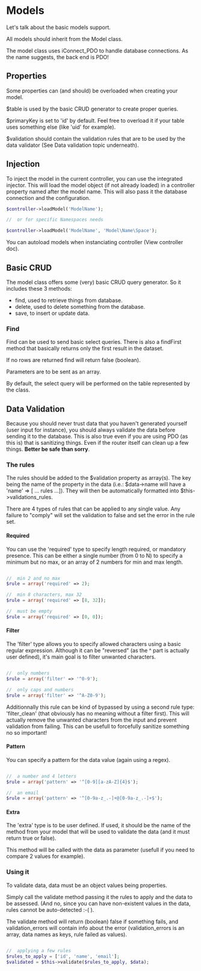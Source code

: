 # Models

Let's talk about the basic models support.

All models should inherit from the Model class.

The model class uses iConnect_PDO to handle database connections. As the name suggests, the back end is PDO!

## Properties

Some properties can (and should) be overloaded when creating your model.

$table is used by the basic CRUD generator to create proper queries.

$primaryKey is set to 'id' by default. Feel free to overload it if your table uses something else (like 'uid' for example).

$validation should contain the validation rules that are to be used by the data validator (See Data validation topic underneath).

## Injection

To inject the model in the current controller, you can use the integrated injector. This will load the model object (if not already loaded) in a controller property named after the model name. This will also pass it the database connection and the configuration.

```php
$controller->loadModel('ModelName');

//  or for specific Namespaces needs

$controller->loadModel('ModelName', 'Model\Name\Space');
```

You can autoload models when instanciating controller (View controller doc).

## Basic CRUD

The model class offers some (very) basic CRUD query generator. So it includes these 3 methods:

- find, used to retrieve things from database.
- delete, used to delete something from the database.
- save, to insert or update data.

### Find

Find can be used to send basic select queries. There is also a findFirst method that basically returns only the first result in the dataset.

If no rows are returned find will return false (boolean).

Parameters are to be sent as an array.

By default, the select query will be performed on the table represented by the class.

## Data Validation

Because you should never trust data that you haven't generated yourself (user input for instance), you should always validate the data before sending it to the database. This is also true even if you are using PDO (as this is) that is sanitizing things. Even if the router itself can clean up a few things. **Better be safe than sorry**.

### The rules

The rules should be added to the $validation property as array(s). The key being the name of the property in the data (i.e.: $data->name will have a 'name' => [ ... rules ...]). They will then be automatically formatted into $this->validations_rules.

There are 4 types of rules that can be applied to any single value. Any failure to "comply" will set the validation to false and set the error in the rule set.

#### Required

You can use the 'required' type to specify length required, or mandatory presence. This can be either a single number (from 0 to N) to specify a minimum but no max, or an array of 2 numbers for min and max length.

```php

//  min 2 and no max
$rule = array('required' => 2);

//  min 8 characters, max 32
$rule = array('required' => [8, 32]);

//  must be empty
$rule = array('required' => [0, 0]);

```

#### Filter

The 'filter' type allows you to specify allowed characters using a basic regular expression. Although it can be "reversed" (as the ^ part is actually user defined), it's main goal is to filter unwanted characters.

```php

//  only numbers
$rule = array('filter' => '^0-9');

//  only caps and numbers
$rule = array('filter' => '^A-Z0-9');

```

Additionnally this rule can be kind of bypassed by using a second rule type: 'filter_clean' (that obviously has no meaning without a filter first). This will actually remove the unwanted characters from the input and prevent validation from failing. This can be usefull to forcefully sanitize something no so important!

#### Pattern

You can specify a pattern for the data value (again using a regex).

```php

//  a number and 4 letters
$rule = array('pattern' => '^[0-9][a-zA-Z]{4}$');

//  an email
$rule = array('pattern' => '^[0-9a-z_.-]+@[0-9a-z_.-]+$');

```

#### Extra

The 'extra' type is to be user defined. If used, it should be the name of the method from your model that will be used to validate the data (and it must return true or false).

This method will be called with the data as parameter (usefull if you need to compare 2 values for example).

### Using it

To validate data, data must be an object values being properties.

Simply call the validate method passing it the rules to apply and the data to be assessed. (And no, since you can have non-existent values in the data, rules cannot be auto-detected :-( ).

The validate method will return (boolean) false if something fails, and validation_errors will contain info about the error (validation_errors is an array, data names as keys, rule failed as values).

```php

//  applying a few rules
$rules_to_apply = ['id', 'name', 'email'];
$validated = $this->validate($rules_to_apply, $data);

```
